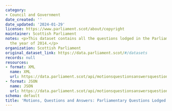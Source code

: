 ```yaml
---
category:
- Council and Government
date_created: ''
date_updated: '2024-01-29'
license: https://www.parliament.scot/about/copyright
maintainer: Scottish Parliament
notes: <p>This dataset contains all the questions lodged in the Parliament during
  the year of 2014.</p>
organization: Scottish Parliament
original_dataset_link: https://data.parliament.scot/#/datasets
records: null
resources:
- format: XML
  name: XML
  url: https://data.parliament.scot/api/motionsquestionsanswersquestions?year=2014
- format: JSON
  name: JSON
  url: https://data.parliament.scot/api/motionsquestionsanswersquestions?year=2014
schema: default
title: 'Motions, Questions and Answers: Parliamentary Questions Lodged (2014)'
---
```

